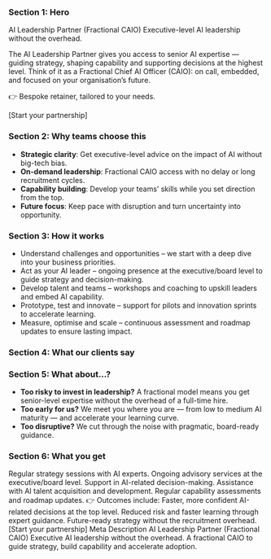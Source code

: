 ### Section 1: Hero

AI Leadership Partner (Fractional CAIO)
Executive-level AI leadership without the overhead.

The AI Leadership Partner gives you access to senior AI expertise — guiding strategy, shaping capability and supporting decisions at the highest level. Think of it as a Fractional Chief AI Officer (CAIO): on call, embedded, and focused on your organisation’s future.

👉 Bespoke retainer, tailored to your needs.

[Start your partnership]


### Section 2: Why teams choose this

- **Strategic clarity**: Get executive-level advice on the impact of AI without big-tech bias.
- **On-demand leadership**: Fractional CAIO access with no delay or long recruitment cycles.
- **Capability building**: Develop your teams’ skills while you set direction from the top.
- **Future focus**: Keep pace with disruption and turn uncertainty into opportunity.

### Section 3: How it works

- Understand challenges and opportunities – we start with a deep dive into your business priorities.
- Act as your AI leader – ongoing presence at the executive/board level to guide strategy and decision-making.
- Develop talent and teams – workshops and coaching to upskill leaders and embed AI capability.
- Prototype, test and innovate – support for pilots and innovation sprints to accelerate learning.
- Measure, optimise and scale – continuous assessment and roadmap updates to ensure lasting impact.

### Section 4: What our clients say


### Section 5: What about...?

- **Too risky to invest in leadership?** A fractional model means you get senior-level expertise without the overhead of a full-time hire.
- **Too early for us?** We meet you where you are — from low to medium AI maturity — and accelerate your learning curve.
- **Too disruptive?** We cut through the noise with pragmatic, board-ready guidance.

### Section 6: What you get

Regular strategy sessions with AI experts.
Ongoing advisory services at the executive/board level.
Support in AI-related decision-making.
Assistance with AI talent acquisition and development.
Regular capability assessments and roadmap updates.
👉 Outcomes include:
Faster, more confident AI-related decisions at the top level.
Reduced risk and faster learning through expert guidance.
Future-ready strategy without the recruitment overhead.
[Start your partnership]
Meta Description
AI Leadership Partner (Fractional CAIO)
Executive AI leadership without the overhead. A fractional CAIO to guide strategy, build capability and accelerate adoption.
